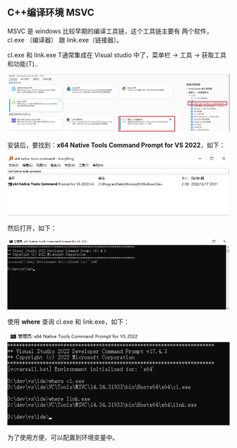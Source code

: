 ## C++编译环境 MSVC

MSVC 是 windows 比较早期的编译工具链，这个工具链主要有 两个软件， cl.exe （编译器） 跟 link.exe（链接器）。

cl.exe 和 link.exe T通常集成在 Visual studio 中了，菜单栏 -> 工具 -> 获取工具和功能(T).. 

![](./imgs/img.png)

安装后，要找到：**x64 Native Tools Command Prompt for VS 2022**，如下：

![](./imgs/img_1.png)

然后打开，如下：

![](./imgs/img_2.png)

使用 **where** 查询 cl.exe 和 link.exe，如下：

![](./imgs/img_3.png)

为了使用方便，可以配置到环境变量中。